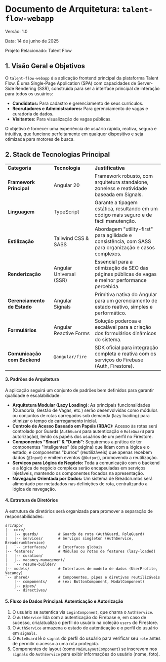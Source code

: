 # **Documento de Arquitetura: `talent-flow-webapp`**

Versão: 1.0

Data: 14 de junho de 2025

Projeto Relacionado: Talent Flow

## **1. Visão Geral e Objetivos**

O `talent-flow-webapp` é a aplicação frontend principal da plataforma Talent Flow. É uma Single-Page Application (SPA) com capacidades de Server-Side Rendering (SSR), construída para ser a interface principal de interação para todos os usuários:

- **Candidatos:** Para cadastro e gerenciamento de seus currículos.
- **Recrutadores e Administradores:** Para gerenciamento de vagas e curadoria de dados.
- **Visitantes:** Para visualização de vagas públicas.

O objetivo é fornecer uma experiência de usuário rápida, reativa, segura e intuitiva, que funcione perfeitamente em qualquer dispositivo e seja otimizada para motores de busca.

## **2. Stack de Tecnologias Principal**

|   |   |   |
|---|---|---|
|**Categoria**|**Tecnologia**|**Justificativa**|
|**Framework Principal**|Angular 20|Framework robusto, com arquitetura standalone, zoneless e reatividade baseada em Signals.|
|**Linguagem**|TypeScript|Garante a tipagem estática, resultando em um código mais seguro e de fácil manutenção.|
|**Estilização**|Tailwind CSS & SASS|Abordagem "utility-first" para agilidade e consistência, com SASS para organização e casos complexos.|
|**Renderização**|Angular Universal (SSR)|Essencial para a otimização de SEO das páginas públicas de vagas e melhor performance percebida.|
|**Gerenciamento de Estado**|Angular Signals|Primitiva nativa do Angular para um gerenciamento de estado reativo, simples e performático.|
|**Formulários**|Angular Reactive Forms|Solução poderosa e escalável para a criação dos formulários dinâmicos do sistema.|
|**Comunicação com Backend**|`@angular/fire`|SDK oficial para integração completa e reativa com os serviços do Firebase (Auth, Firestore).|

#### **3. Padrões de Arquitetura**

A aplicação seguirá um conjunto de padrões bem definidos para garantir qualidade e escalabilidade:

- **Arquitetura Modular (Lazy Loading):** As principais funcionalidades (Curadoria, Gestão de Vagas, etc.) serão desenvolvidas como módulos ou conjuntos de rotas carregados sob demanda (lazy loading) para otimizar o tempo de carregamento inicial.
- **Controle de Acesso Baseado em Papéis (RBAC):** Acesso às rotas será controlado por Guards (`AuthGuard` para autenticação e `RoleGuard` para autorização), lendo os papéis dos usuários de um perfil no Firestore.
- **Componentes "Smart" & "Dumb":** Seguiremos a prática de ter componentes "inteligentes" (de página) que lidam com a lógica e o estado, e componentes "burros" (reutilizáveis) que apenas recebem dados (`@Input`) e emitem eventos (`@Output`), promovendo a reutilização.
- **Serviços para Lógica de Negócio:** Toda a comunicação com o backend e a lógica de negócio complexa serão encapsuladas em serviços injetáveis, mantendo os componentes focados na apresentação.
- **Navegação Orientada por Dados:** Um sistema de Breadcrumbs será alimentado por metadados nas definições de rota, centralizando a lógica de navegação.

#### **4. Estrutura de Diretórios**

A estrutura de diretórios será organizada para promover a separação de responsabilidades:

```
src/app/
|-- core/
|   |-- guards/         # Guards de rota (AuthGuard, RoleGuard)
|   |-- services/       # Serviços singleton (AuthService, BreadcrumbService)
|   `-- interfaces/     # Interfaces globais
|-- features/           # Módulos ou rotas de features (lazy-loaded)
|   |-- curation/
|   |-- vacancy-management/
|   `-- resume-builder/
|-- models/             # Interfaces de modelo de dados (UserProfile, Vacancy)
`-- shared/             # Componentes, pipes e diretivas reutilizáveis
    |-- components/     # (ex: ButtonComponent, ModalComponent)
    |-- pipes/
    `-- directives/
```

#### **5. Fluxo de Dados Principal: Autenticação e Autorização**

1. O usuário se autentica via `LoginComponent`, que chama o `AuthService`.
2. O `AuthService` lida com a autenticação do Firebase e, em caso de sucesso, cria/atualiza o perfil do usuário na coleção `users` do Firestore.
3. O `AuthService` armazena o estado de autenticação e o perfil do usuário em `signals`.
4. O `RoleGuard` lê o `signal` do perfil do usuário para verificar seu `role` antes de permitir o acesso a uma rota protegida.
5. Componentes de layout (como `MainLayoutComponent`) se inscrevem nos `signals` do `AuthService` para exibir informações do usuário (nome, foto).